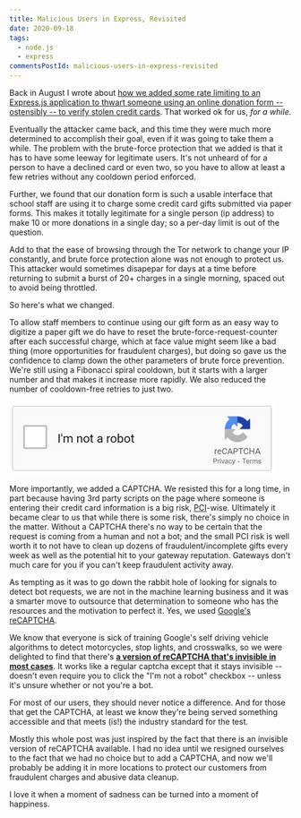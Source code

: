 ```yaml
---
title: Malicious Users in Express, Revisited
date: 2020-09-18
tags:
  - node.js
  - express
commentsPostId: malicious-users-in-express-revisited
---
```


Back in August I wrote about [how we added some rate limiting to an Express.js application to thwart someone using an online donation form -- ostensibly -- to verify stolen credit cards](/blog/2020/rate-limiting-a-malicious-user-in-express/). That worked ok for us, _for a while._

Eventually the attacker came back, and this time they were much more determined to accomplish their goal, even if it was going to take them a while. The problem with the brute-force protection that we added is that it has to have some leeway for legitimate users. It's not unheard of for a person to have a declined card or even two, so you have to allow at least a few retries without any cooldown period enforced.

Further, we found that our donation form is such a usable interface that school staff are using it to charge some credit card gifts submitted via paper forms. This makes it totally legitimate for a single person (ip address) to make 10 or more donations in a single day; so a per-day limit is out of the question.

Add to that the ease of browsing through the Tor network to change your IP constantly, and brute force protection alone was not enough to protect us. This attacker would sometimes disapepar for days at a time before returning to submit a burst of 20+ charges in a single morning, spaced out to avoid being throttled.

So here's what we changed.

To allow staff members to continue using our gift form as an easy way to digitize a paper gift we do have to reset the brute-force-request-counter after each successful charge, which at face value might seem like a bad thing (more opportunities for fraudulent charges), but doing so gave us the confidence to clamp down the other parameters of brute force prevention. We're still using a Fibonacci spiral cooldown, but it starts with a larger number and that makes it increase more rapidly. We also reduced the number of cooldown-free retries to just two.

![Screen shot of Google's infamous "I'm not a robot" checkbox CAPTCHA](/img/2020/Im_not_a_robot.jpg)

More importantly, we added a CAPTCHA. We resisted this for a long time, in part because having 3rd party scripts on the page where someone is entering their credit card information is a big risk, [PCI](https://www.pcisecuritystandards.org/)-wise. Ultimately it became clear to us that while there is some risk, there's simply no choice in the matter. Without a CAPTCHA there's no way to be certain that the request is coming from a human and not a bot; and the small PCI risk is well worth it to not have to clean up dozens of fraudulent/incomplete gifts every week as well as the potential hit to your gateway reputation. Gateways don't much care for you if you can't keep fraudulent activity away.

As tempting as it was to go down the rabbit hole of looking for signals to detect bot requests, we are not in the machine learning business and it was a smarter move to outsource that determination to someone who has the resources and the motivation to perfect it. Yes, we used [Google's reCAPTCHA](https://developers.google.com/recaptcha/).

We know that everyone is sick of training Google's self driving vehicle algorithms to detect motorcycles, stop lights, and crosswalks, so we were delighted to find that there's [**a version of reCAPTCHA that's invisible in most cases**](https://developers.google.com/recaptcha/docs/invisible). It works like a regular captcha except that it stays invisible -- doesn't even require you to click the "I'm not a robot" checkbox -- unless it's unsure whether or not you're a bot.

For most of our users, they should never notice a difference. And for those that get the CAPTCHA, at least we know they're being served something accessible and that meets (is!) the industry standard for the test.

Mostly this whole post was just inspired by the fact that there is an invisible version of reCAPTCHA available. I had no idea until we resigned ourselves to the fact that we had no choice but to add a CAPTCHA, and now we'll probably be adding it in more locations to protect our customers from fraudulent charges and abusive data cleanup.

I love it when a moment of sadness can be turned into a moment of happiness.
